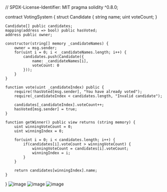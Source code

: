 // SPDX-License-Identifier: MIT
pragma solidity ^0.8.0;

contract VotingSystem {
    struct Candidate {
        string name;
        uint voteCount;
    }
    
    Candidate[] public candidates;
    mapping(address => bool) public hasVoted;
    address public owner;
    
    constructor(string[] memory _candidateNames) {
        owner = msg.sender;
        for(uint i = 0; i < _candidateNames.length; i++) {
            candidates.push(Candidate({
                name: _candidateNames[i],
                voteCount: 0
            }));
        }
    }
    
    function vote(uint _candidateIndex) public {
        require(!hasVoted[msg.sender], "You have already voted");
        require(_candidateIndex < candidates.length, "Invalid candidate");
        
        candidates[_candidateIndex].voteCount++;
        hasVoted[msg.sender] = true;
    }
    
    function getWinner() public view returns (string memory) {
        uint winningVoteCount = 0;
        uint winningIndex = 0;
        
        for(uint i = 0; i < candidates.length; i++) {
            if(candidates[i].voteCount > winningVoteCount) {
                winningVoteCount = candidates[i].voteCount;
                winningIndex = i;
            }
        }
        
        return candidates[winningIndex].name;
    }
}
![image](https://github.com/user-attachments/assets/b6887d4a-747c-4c85-b5fe-e7e321c92e01)
![image](https://github.com/user-attachments/assets/6e37423c-a547-4673-a413-134db5be8010)
![image](https://github.com/user-attachments/assets/bb114d00-4ec7-40e7-a1c6-bfdf62df6324)
